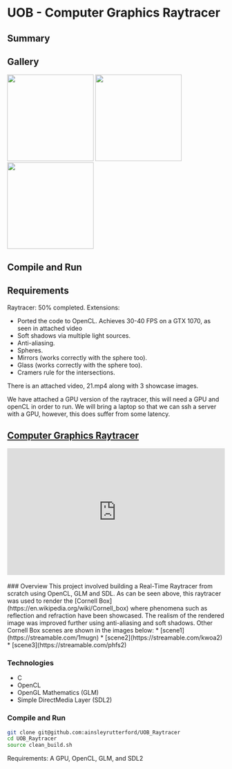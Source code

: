 # UOB - Computer Graphics Raytracer

## Summary

## Gallery
<img src="archive_photos/showcase1.bmp" width="200">
<img src="archive_photos/showcase2.bmp" width="200">
<img src="archive_photos/showcase3.bmp" width="200">


## Compile and Run

## Requirements
Raytracer:
50% completed. Extensions:
- Ported the code to OpenCL. Achieves 30-40 FPS on a GTX 1070, as seen in attached video
- Soft shadows via multiple light sources.
- Anti-aliasing.
- Spheres.
- Mirrors (works correctly with the sphere too).
- Glass (works correctly with the sphere too).
- Cramers rule for the intersections.

There is an attached video, 21.mp4 along with 3 showcase images.


We have attached a GPU version of the raytracer, this will need a GPU and openCL in order to run.
We will bring a laptop so that we can ssh a server with a GPU, however,
this does suffer from some latency.

## [Computer Graphics Raytracer](https://github.com/ainsleyrutterford/UOB_Raytracer)
<div style="width:100%;height:0px;position:relative;padding-bottom:58.044%;">
  <iframe src="https://streamable.com/s/rn875/wxuqhg" frameborder="0" width="100%" height="100%" allowfullscreen style="width:100%;height:100%;position:absolute;left:0px;top:0px;overflow:hidden;">
  </iframe>
</div>
<br>
### Overview
This project involved building a Real-Time Raytracer from scratch using OpenCL, GLM and SDL. As can be seen above, this raytracer was used to render the [Cornell Box](https://en.wikipedia.org/wiki/Cornell_box) where phenomena such as reflection and refraction have been showcased. The realism of the rendered image was improved further using anti-aliasing and soft shadows. Other Cornell Box scenes are shown in the images below:
* [scene1](https://streamable.com/1mugn)
* [scene2](https://streamable.com/kwoa2)
* [scene3](https://streamable.com/phfs2)

### Technologies 
* C
* OpenCL
* OpenGL Mathematics (GLM)
* Simple DirectMedia Layer (SDL2)


### Compile and Run
```bash
git clone git@github.com:ainsleyrutterford/UOB_Raytracer
cd UOB_Raytracer
source clean_build.sh
```
Requirements: A GPU, OpenCL, GLM, and SDL2
